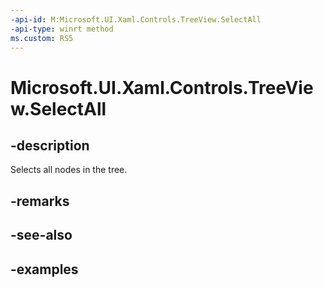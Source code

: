 ```yaml
---
-api-id: M:Microsoft.UI.Xaml.Controls.TreeView.SelectAll
-api-type: winrt method
ms.custom: RS5
---
```

<!-- Method syntax.
public void TreeView.SelectAll()
-->

# Microsoft.UI.Xaml.Controls.TreeView.SelectAll


## -description

Selects all nodes in the tree.


## -remarks


## -see-also


## -examples


